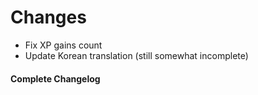 # Changes

- Fix XP gains count
- Update Korean translation (still somewhat incomplete)

#### Complete Changelog
